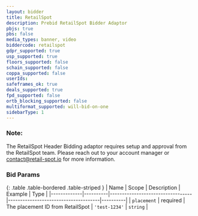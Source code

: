 ```yaml
---
layout: bidder
title: RetailSpot
description: Prebid RetailSpot Bidder Adaptor
pbjs: true
pbs: false
media_types: banner, video
biddercode: retailspot
gdpr_supported: true
usp_supported: true
floors_supported: false
schain_supported: false
coppa_supported: false
userIds:
safeframes_ok: true
deals_supported: true
fpd_supported: false
ortb_blocking_supported: false
multiformat_supported: will-bid-on-one
sidebarType: 1
---
```


### Note:

The RetailSpot Header Bidding adaptor requires setup and approval from the RetailSpot team. Please reach out to your account manager or contact@retail-spot.io for more information.

### Bid Params

{: .table .table-bordered .table-striped }
| Name | Scope | Description | Example | Type |
|-------------|----------|----------------------------------|--------------------------------------|----------|
| `placement` | required | The placement ID from RetailSpot | `'test-1234'` | `string` |

